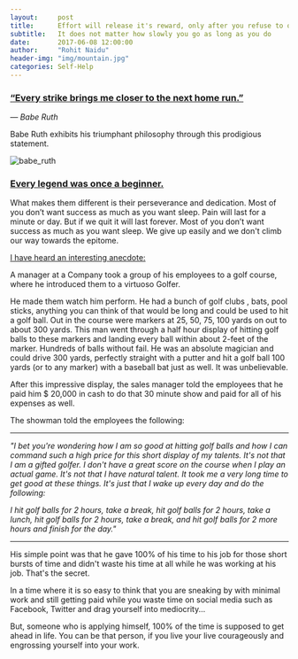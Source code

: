 ```yaml
---
layout:     post
title:      Effort will release it's reward, only after you refuse to quit
subtitle:   It does not matter how slowly you go as long as you do 		not stop
date:       2017-06-08 12:00:00
author:     "Rohit Naidu"
header-img: "img/mountain.jpg"
categories: Self-Help
---
```


### <u>“Every strike brings me closer to the next home run.”</u> 

*― Babe Ruth*

Babe Ruth exhibits his triumphant philosophy through this prodigious statement. 

![babe_ruth]({{site.baseurl}}/img/babe_ruth.jpg)

### <u>Every legend was once a beginner.</u> 

What makes them different is their perseverance and dedication. Most of you don’t want success as much as you want sleep. Pain will last for a minute or day. But if we quit it will last forever. Most of you don’t want success as much as you want sleep. We give up easily and we don't climb our way towards the epitome.

<u>I have heard an interesting anecdote:</u>

A manager at a Company took a group of his employees to a golf course, where he introduced them to a virtuoso Golfer.

He made them watch him perform. He had a bunch of golf clubs , bats, pool sticks, anything you can think of that would be long and could be used to hit a golf ball. Out in the course were markers at 25, 50, 75, 100 yards on out to about 300 yards. This man went through a half hour display of hitting golf balls to these markers and landing every ball within about 2-feet of the marker. Hundreds of balls without fail. He was an absolute magician and could drive 300 yards, perfectly straight with a putter and hit a golf ball 100 yards (or to any marker) with a baseball bat just as well. It was unbelievable.

After this impressive display, the sales manager told the employees that he paid him                  $ 20,000 in cash to do that 30 minute show and paid for all of his expenses as well. 

The showman told the employees the following:

------

*"I bet you're wondering how I am so good at hitting golf balls and how I can command such a high price for this short display of my talents. It's not that I am a gifted golfer. I don't have a great score on the course when I play an actual game. It's not that I have natural talent. It took me a very long time to get good at these things. It's just that I wake up every day and do the following:*

*I hit golf balls for 2 hours, take a break, hit golf balls for 2 hours, take a lunch, hit golf balls for 2 hours, take a break, and hit golf balls for 2 more hours and finish for the day."*

------

His simple point was that he gave 100% of his time to his job for those short bursts of time and didn't waste his time at all while he was working at his job. That's the secret. 

In a time where it is so easy to think that you are sneaking by with minimal work and still getting paid while you waste time on social media such as Facebook, Twitter and drag yourself into mediocrity... 

But, someone who is applying himself, 100% of the time is supposed to get ahead in life. You can be that person, if you live your live courageously and engrossing yourself into your work. 